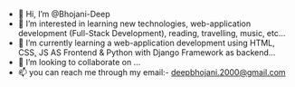 - 👋 Hi, I’m @Bhojani-Deep
- 👀 I’m interested in learning new technologies, web-application development (Full-Stack Development), reading, travelling, music, etc...
- 🌱 I’m currently learning a web-application development using HTML, CSS, JS AS Frontend & Python with Django Framework as backend...
- 💞️ I’m looking to collaborate on ...
- 📫 you can reach me through my email:- deepbhojani.2000@gmail.com

<!---
Bhojani-Deep/Bhojani-Deep is a ✨ special ✨ repository because its `README.md` (this file) appears on your GitHub profile.
You can click the Preview link to take a look at your changes.
--->
